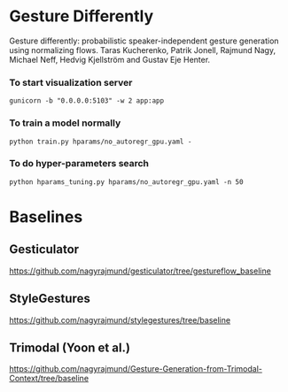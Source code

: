 # Gesture Differently
Gesture differently: probabilistic speaker-independent gesture generation using normalizing flows.
Taras Kucherenko, Patrik Jonell, Rajmund Nagy, Michael Neff, Hedvig Kjellström and Gustav Eje Henter.

### To start visualization server
```
gunicorn -b "0.0.0.0:5103" -w 2 app:app
```

### To train a model normally
```
python train.py hparams/no_autoregr_gpu.yaml -
```


### To do hyper-parameters search
```
python hparams_tuning.py hparams/no_autoregr_gpu.yaml -n 50
```

# Baselines

## Gesticulator 

https://github.com/nagyrajmund/gesticulator/tree/gestureflow_baseline

## StyleGestures

https://github.com/nagyrajmund/stylegestures/tree/baseline

## Trimodal (Yoon et al.)

https://github.com/nagyrajmund/Gesture-Generation-from-Trimodal-Context/tree/baseline
